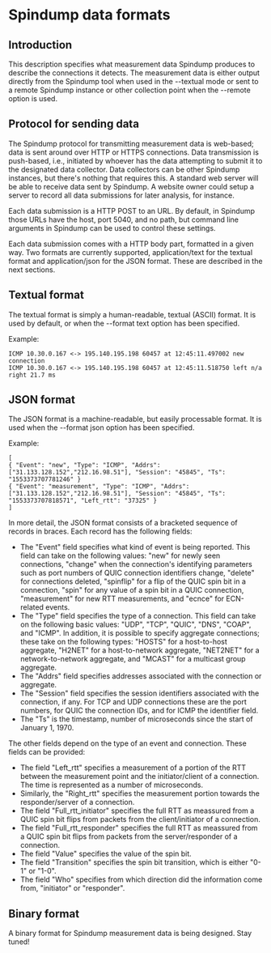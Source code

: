 # Spindump data formats

## Introduction

This description specifies what measurement data Spindump produces to describe the connections it detects. The measurement data is either output directly from the Spindump tool when used in the --textual mode or sent to a remote Spindump instance or other collection point when the --remote option is used.

## Protocol for sending data

The Spindump protocol for transmitting measurement data is web-based; data is sent around over HTTP or HTTPS connections. Data transmission is push-based, i.e., initiated by whoever has the data attempting to submit it to the designated data collector. Data collectors can be other Spindump instances, but there's nothing that requires this. A standard web server will be able to receive data sent by Spindump. A website owner could setup a server to record all data submissions for later analysis, for instance.

Each data submission is a HTTP POST to an URL. By default, in Spindump those URLs have the host, port 5040, and no path, but command line arguments in Spindump can be used to control these settings.

Each data submission comes with a HTTP body part, formatted in a given way. Two formats are currently supported, application/text for the textual format and application/json for the JSON format. These are described in the next sections.

## Textual format

The textual format is simply a human-readable, textual (ASCII) format. It is used by default, or when the --format text option has been specified.

Example:

    ICMP 10.30.0.167 <-> 195.140.195.198 60457 at 12:45:11.497002 new connection
    ICMP 10.30.0.167 <-> 195.140.195.198 60457 at 12:45:11.518750 left n/a right 21.7 ms

## JSON format

The JSON format is a machine-readable, but easily processable format. It is used when the --format json option has been specified.

Example:

    [
    { "Event": "new", "Type": "ICMP", "Addrs": ["31.133.128.152","212.16.98.51"], "Session": "45845", "Ts": "1553373707781246" }
    { "Event": "measurement", "Type": "ICMP", "Addrs": ["31.133.128.152","212.16.98.51"], "Session": "45845", "Ts": "1553373707818571", "Left_rtt": "37325" }
    ]

In more detail, the JSON format consists of a bracketed sequence of records in braces. Each record has the following fields:

   * The "Event" field specifies what kind of event is being reported. This field can take on the following values: "new" for newly seen connections, "change" when the connection's identifying parameters such as port numbers of QUIC connection identifiers change, "delete" for connections deleted, "spinflip" for a flip of the QUIC spin bit in a connection, "spin" for any value of a spin bit in a QUIC connection, "measurement" for new RTT measurements, and "ecnce" for ECN-related events.
   * The "Type" field specifies the type of a connection. This field can take on the following basic values: "UDP", "TCP", "QUIC", "DNS", "COAP", and "ICMP". In addition, it is possible to specify aggregate connections; these take on the following types: "HOSTS" for a host-to-host aggregate, "H2NET" for a host-to-network aggregate, "NET2NET" for a network-to-network aggregate, and "MCAST" for a multicast group aggregate.
   * The "Addrs" field specifies addresses associated with the connection or aggregate.
   * The "Session" field specifies the session identifiers associated with the connection, if any. For TCP and UDP connections these are the port numbers, for QUIC the connection IDs, and for ICMP the identifier field.
   * The "Ts" is the timestamp, number of microseconds since the start of January 1, 1970.

The other fields depend on the type of an event and connection. These fields can be provided:

   * The field "Left_rtt" specifies a measurement of a portion of the RTT between the measurement point and the initiator/client of a connection. The time is represented as a number of microseconds.
   * Similarly, the "Right_rtt" specifies the measurement portion towards the responder/server of a connection.
   * The field "Full_rtt_initiator" specifies the full RTT as meassured from a QUIC spin bit flips from packets from the client/initiator of a connection.
   * The field "Full_rtt_responder" specifies the full RTT as meassured from a QUIC spin bit flips from packets from the server/responder of a connection.
   * The field "Value" specifies the value of the spin bit.
   * The field "Transition" specifies the spin bit transition, which is either "0-1" or "1-0". 
   * The field "Who" specifies from which direction did the information come from, "initiator" or "responder".

## Binary format

A binary format for Spindump measurement data is being designed. Stay tuned!


